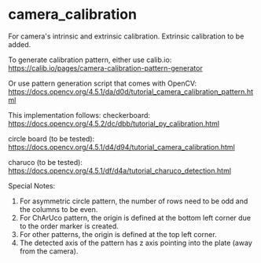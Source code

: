 # camera_calibration
For camera's intrinsic and extrinsic calibration. Extrinsic calibration to be added.

To generate calibration pattern, 
either use calib.io:
https://calib.io/pages/camera-calibration-pattern-generator

Or use pattern generation script that comes with OpenCV:
https://docs.opencv.org/4.5.1/da/d0d/tutorial_camera_calibration_pattern.html

This implementation follows:
checkerboard:
https://docs.opencv.org/4.5.2/dc/dbb/tutorial_py_calibration.html

circle board (to be tested):
https://docs.opencv.org/4.5.1/d4/d94/tutorial_camera_calibration.html

charuco (to be tested):
https://docs.opencv.org/4.5.1/df/d4a/tutorial_charuco_detection.html

Special Notes:
1. For asymmetric circle pattern, the number of rows need to be odd and the columns to be even.
2. For ChArUco pattern, the origin is defined at the bottom left corner due to the order marker is created.
3. For other patterns, the origin is defined at the top left corner.
4. The detected axis of the pattern has z axis pointing into the plate (away from the camera).